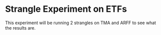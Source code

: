 # Strangle Experiment on ETFs

This experiment will be running 2 strangles on TMA and ARFF to see what the results are.

